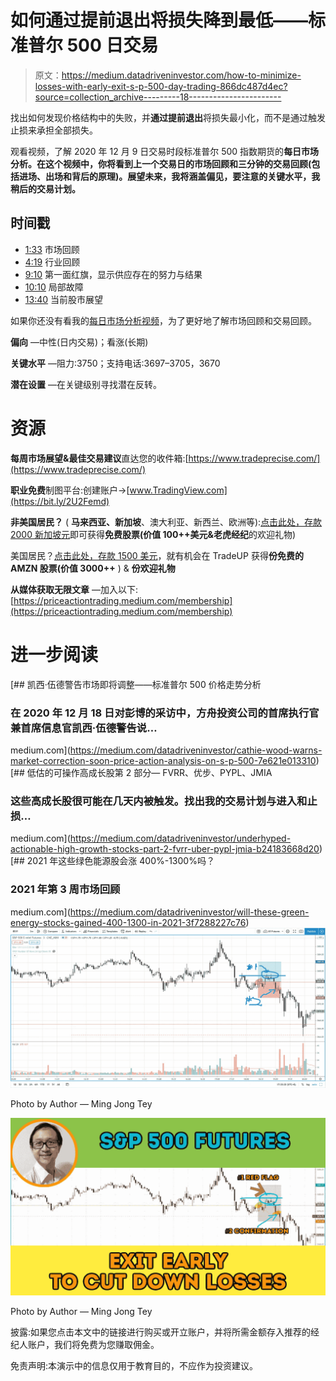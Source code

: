 # 如何通过提前退出将损失降到最低——标准普尔 500 日交易

> 原文：<https://medium.datadriveninvestor.com/how-to-minimize-losses-with-early-exit-s-p-500-day-trading-866dc487d4ec?source=collection_archive---------18----------------------->

找出如何发现价格结构中的失败，并**通过提前退出**将损失最小化，而不是通过触发止损来承担全部损失。

观看视频，了解 2020 年 12 月 9 日交易时段标准普尔 500 指数期货的**每日市场分析。在这个视频中，你将看到上一个交易日的市场回顾和三分钟的交易回顾(包括进场、出场和背后的原理)。展望未来，我将涵盖偏见，要注意的关键水平，我稍后的交易计划。**

## 时间戳

*   [1:33](https://www.youtube.com/watch?v=JdXa3kqcLj8&t=93s) 市场回顾
*   [4:19](https://www.youtube.com/watch?v=JdXa3kqcLj8&t=259s) 行业回顾
*   [9:10](https://www.youtube.com/watch?v=JdXa3kqcLj8&t=550s) 第一面红旗，显示供应存在的努力与结果
*   [10:10](https://www.youtube.com/watch?v=JdXa3kqcLj8&t=610s) 局部故障
*   [13:40](https://www.youtube.com/watch?v=JdXa3kqcLj8&t=820s) 当前股市展望

如果你还没有看我的[每日市场分析视频](https://www.youtube.com/watch?v=IAF6hTq-vnM)，为了更好地了解市场回顾和交易回顾。

**偏向** —中性(日内交易)；看涨(长期)

**关键水平** —阻力:3750；支持电话:3697–3705，3670

**潜在设置** —在关键级别寻找潜在反转。

# 资源

**每周市场展望&最佳交易建议**直达您的收件箱:[https://www.tradeprecise.com/](https://www.tradeprecise.com/)

**职业免费**制图平台:创建账户→[www.TradingView.com](https://bit.ly/2U2Femd)

**非美国居民？** ( **马来西亚、新加坡**、澳大利亚、新西兰、欧洲等):[点击此处，存款 2000 新加坡元](https://ji.hn/sgtiger)即可获得**免费股票(价值 100++美元&老虎经纪**的欢迎礼物)

美国居民？[点击此处，存款 1500 美元](https://ji.hn/ustradeup)，就有机会在 TradeUP 获得**份免费的 AMZN 股票(价值 3000++** ) & **份欢迎礼物**

**从媒体获取无限文章** —加入以下:[https://priceactiontrading.medium.com/membership](https://priceactiontrading.medium.com/membership)

# 进一步阅读

[](https://medium.com/datadriveninvestor/cathie-wood-warns-market-correction-soon-price-action-analysis-on-s-p-500-7e621e013310) [## 凯西·伍德警告市场即将调整——标准普尔 500 价格走势分析

### 在 2020 年 12 月 18 日对彭博的采访中，方舟投资公司的首席执行官兼首席信息官凯西·伍德警告说…

medium.com](https://medium.com/datadriveninvestor/cathie-wood-warns-market-correction-soon-price-action-analysis-on-s-p-500-7e621e013310) [](https://medium.com/datadriveninvestor/underhyped-actionable-high-growth-stocks-part-2-fvrr-uber-pypl-jmia-b24183668d20) [## 低估的可操作高成长股第 2 部分— FVRR、优步、PYPL、JMIA

### 这些高成长股很可能在几天内被触发。找出我的交易计划与进入和止损…

medium.com](https://medium.com/datadriveninvestor/underhyped-actionable-high-growth-stocks-part-2-fvrr-uber-pypl-jmia-b24183668d20) [](https://medium.com/datadriveninvestor/will-these-green-energy-stocks-gained-400-1300-in-2021-3f7288227c76) [## 2021 年这些绿色能源股会涨 400%-1300%吗？

### 2021 年第 3 周市场回顾

medium.com](https://medium.com/datadriveninvestor/will-these-green-energy-stocks-gained-400-1300-in-2021-3f7288227c76) ![](img/f29a9c0982850a193333f6ac491c7cc2.png)

Photo by Author — Ming Jong Tey

![](img/b24278edec0137ca52ce454dadf460eb.png)

Photo by Author — Ming Jong Tey

披露:如果您点击本文中的链接进行购买或开立账户，并将所需金额存入推荐的经纪人账户，我们将免费为您赚取佣金。

免责声明:本演示中的信息仅用于教育目的，不应作为投资建议。